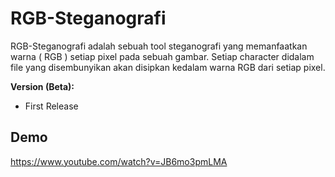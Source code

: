 # RGB-Steganografi
RGB-Steganografi adalah sebuah tool steganografi yang memanfaatkan warna ( RGB ) setiap pixel pada sebuah gambar. Setiap character didalam file yang disembunyikan akan disipkan kedalam warna RGB dari setiap pixel.

**Version (Beta):**
- First Release

## Demo
https://www.youtube.com/watch?v=JB6mo3pmLMA
